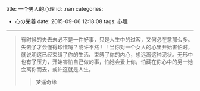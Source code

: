 title: 一个男人的心理
id: .nan
categories:
  - 心の栄養
date: 2015-09-06 12:18:08
tags: 心理
---

>有时候的失去未必不是一件好事，只是人生中的过客，又何必在意那么多。失去了才会懂得珍惜吗？或许不然！！当你对一个女人的心里开始害怕时，就说明这已经束缚了你的生活、束缚了你的内心，想远离这种现状。无形中也有了压力，开始害怕自己做的事，怕她会爱上你，怕藏在你心中的另一她会离你而去，或许这就是人生。
 >>梦遥奇缘